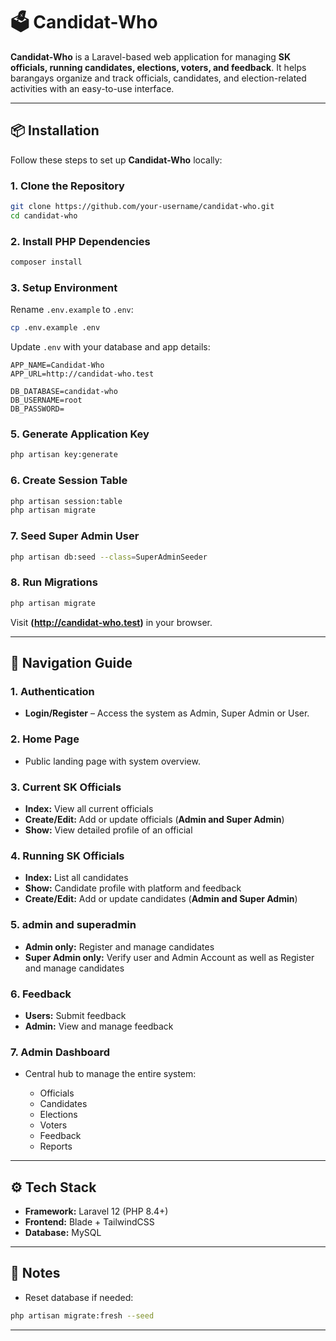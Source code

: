 # 🗳️ Candidat-Who

**Candidat-Who** is a Laravel-based web application for managing **SK officials, running candidates, elections, voters, and feedback**.
It helps barangays organize and track officials, candidates, and election-related activities with an easy-to-use interface.

---

## 📦 Installation

Follow these steps to set up **Candidat-Who** locally:

### 1. Clone the Repository

```bash
git clone https://github.com/your-username/candidat-who.git
cd candidat-who
```

### 2. Install PHP Dependencies

```bash
composer install
```

### 3. Setup Environment

Rename `.env.example` to `.env`:

```bash
cp .env.example .env
```

Update `.env` with your database and app details:

```
APP_NAME=Candidat-Who
APP_URL=http://candidat-who.test

DB_DATABASE=candidat-who
DB_USERNAME=root
DB_PASSWORD=
```

### 5. Generate Application Key

```bash
php artisan key:generate
```

### 6. Create Session Table

```bash
php artisan session:table
php artisan migrate
```

### 7. Seed Super Admin User

```bash
php artisan db:seed --class=SuperAdminSeeder
```

### 8. Run Migrations

```bash
php artisan migrate
```

Visit **(http://candidat-who.test)** in your browser.

---

## 🧭 Navigation Guide

### 1. **Authentication**

* **Login/Register** – Access the system as Admin, Super Admin or User.

### 2. **Home Page**

* Public landing page with system overview.

### 3. **Current SK Officials**

* **Index:** View all current officials
* **Create/Edit:** Add or update officials (**Admin and Super Admin**)
* **Show:** View detailed profile of an official

### 4. **Running SK Officials**

* **Index:** List all candidates
* **Show:** Candidate profile with platform and feedback
* **Create/Edit:** Add or update candidates (**Admin and Super Admin**)


### 5. **admin and superadmin**

* **Admin only:** Register and manage candidates
* **Super Admin only:** Verify user and Admin Account as well as Register and manage candidates

### 6. **Feedback**

* **Users:** Submit feedback
* **Admin:** View and manage feedback

### 7. **Admin Dashboard**

* Central hub to manage the entire system:

  * Officials
  * Candidates
  * Elections
  * Voters
  * Feedback
  * Reports

---

## ⚙️ Tech Stack

* **Framework:** Laravel 12 (PHP 8.4+)
* **Frontend:** Blade + TailwindCSS
* **Database:** MySQL

---

## 📌 Notes

* Reset database if needed:

```bash
php artisan migrate:fresh --seed
```

---

